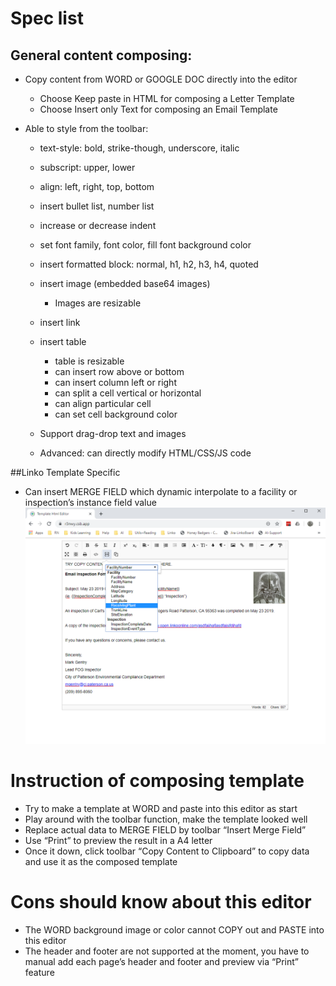 # Spec list

## General content composing:
- Copy content from WORD or GOOGLE DOC directly into the editor

  - Choose Keep paste in HTML for composing a Letter Template 
  - Choose Insert only Text for composing an Email Template 

- Able to style from the toolbar:

  - text-style: bold, strike-though, underscore, italic 
  - subscript: upper, lower
  - align: left, right, top, bottom
  - insert bullet list, number list
  - increase or decrease indent
  - set font family, font color, fill font background color
  - insert formatted block: normal, h1, h2, h3, h4, quoted
  - insert image (embedded base64 images)
    - Images are resizable

  - insert link
  - insert table 
    - table is resizable
    - can insert row above or bottom
    - can insert column left or right
    - can split a cell vertical or horizontal
    - can align particular cell
    - can set cell background color

  - Support drag-drop text and images
  - Advanced: can directly modify HTML/CSS/JS code

##Linko Template Specific

  - Can insert MERGE FIELD which dynamic interpolate to a facility or inspection’s instance field value
   ![Insert Merged Field](public/images/example.png)


# Instruction of composing template
* Try to make a template at WORD and paste into this editor as start
* Play around with the toolbar function, make the template looked well
* Replace actual data to MERGE FIELD by toolbar “Insert Merge Field”
* Use “Print” to preview the result in a A4 letter
* Once it down, click toolbar “Copy Content to Clipboard” to copy data and use it as the composed template

# Cons should know about this editor
* The WORD background image or color cannot COPY out and PASTE into this editor
* The header and footer are not supported at the moment, you have to manual add each page’s header and footer and preview via “Print” feature

